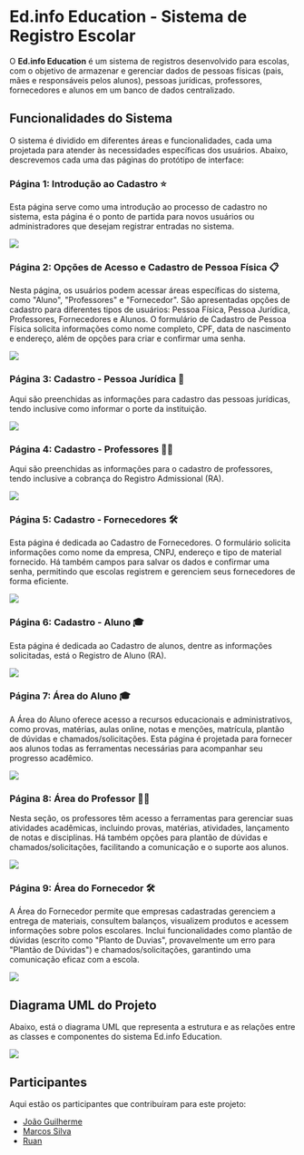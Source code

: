 # Ed.info Education - Sistema de Registro Escolar

O **Ed.info Education** é um sistema de registros desenvolvido para escolas, com o objetivo de armazenar e gerenciar dados de pessoas físicas (pais, mães e responsáveis pelos alunos), pessoas jurídicas, professores, fornecedores e alunos em um banco de dados centralizado.

## Funcionalidades do Sistema

O sistema é dividido em diferentes áreas e funcionalidades, cada uma projetada para atender às necessidades específicas dos usuários. Abaixo, descrevemos cada uma das páginas do protótipo de interface:

### Página 1: Introdução ao Cadastro ⭐

Esta página serve como uma introdução ao processo de cadastro no sistema, esta página é o ponto de partida para novos usuários ou administradores que desejam registrar entradas no sistema.

![](https://i.imgur.com/eneTtfb.jpeg)

### Página 2: Opções de Acesso e Cadastro de Pessoa Física 📋

Nesta página, os usuários podem acessar áreas específicas do sistema, como "Aluno", "Professores" e "Fornecedor". São apresentadas opções de cadastro para diferentes tipos de usuários: Pessoa Física, Pessoa Jurídica, Professores, Fornecedores e Alunos. O formulário de Cadastro de Pessoa Física solicita informações como nome completo, CPF, data de nascimento e endereço, além de opções para criar e confirmar uma senha.

![](https://i.imgur.com/qJaoP8o.jpeg)

### Página 3: Cadastro - Pessoa Jurídica 🏢

Aqui são preenchidas as informações para cadastro das pessoas jurídicas, tendo inclusive como informar o porte da instituição.

![](https://i.imgur.com/tMTiYaJ.jpeg)

### Página 4: Cadastro - Professores 👩‍🏫

Aqui são preenchidas as informações para o cadastro de professores, tendo inclusive a cobrança do Registro Admissional (RA).

![](https://i.imgur.com/LK3B7n3.jpeg)

### Página 5: Cadastro - Fornecedores 🛠️

Esta página é dedicada ao Cadastro de Fornecedores. O formulário solicita informações como nome da empresa, CNPJ, endereço e tipo de material fornecido. Há também campos para salvar os dados e confirmar uma senha, permitindo que escolas registrem e gerenciem seus fornecedores de forma eficiente.

![](https://i.imgur.com/95tjQXR.jpeg)

### Página 6: Cadastro - Aluno 🎓

Esta página é dedicada ao Cadastro de alunos, dentre as informações solicitadas, está o Registro de Aluno (RA).

![](https://i.imgur.com/F14gp9l.jpeg)

### Página 7: Área do Aluno 🎓

A Área do Aluno oferece acesso a recursos educacionais e administrativos, como provas, matérias, aulas online, notas e menções, matrícula, plantão de dúvidas e chamados/solicitações. Esta página é projetada para fornecer aos alunos todas as ferramentas necessárias para acompanhar seu progresso acadêmico.

![](https://i.imgur.com/vUo7GVe.jpeg)

### Página 8: Área do Professor 👩‍🏫

Nesta seção, os professores têm acesso a ferramentas para gerenciar suas atividades acadêmicas, incluindo provas, matérias, atividades, lançamento de notas e disciplinas. Há também opções para plantão de dúvidas e chamados/solicitações, facilitando a comunicação e o suporte aos alunos.

![](https://i.imgur.com/Gp1Tn3n.jpeg)

### Página 9: Área do Fornecedor 🛠️

A Área do Fornecedor permite que empresas cadastradas gerenciem a entrega de materiais, consultem balanços, visualizem produtos e acessem informações sobre polos escolares. Inclui funcionalidades como plantão de dúvidas (escrito como "Planto de Duvias", provavelmente um erro para "Plantão de Dúvidas") e chamados/solicitações, garantindo uma comunicação eficaz com a escola.

![](https://i.imgur.com/C0nxxBQ.jpeg)

## Diagrama UML do Projeto

Abaixo, está o diagrama UML que representa a estrutura e as relações entre as classes e componentes do sistema Ed.info Education.

![](https://i.imgur.com/Q4rO8pP.jpeg)


## Participantes
Aqui estão os participantes que contribuíram para este projeto:
- [João Guilherme](https://github.com/joaopontesdados)
- [Marcos Silva](https://github.com/Marcosrtb) 
- [Ruan](https://github.com/RuanSenac)

